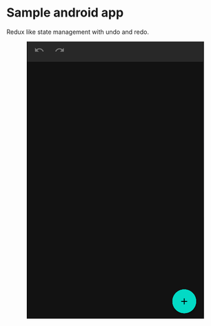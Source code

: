 # Sample android app

Redux like state management with undo and redo.

<p align="center">
<img src="../images/preview.gif"/>
</p>